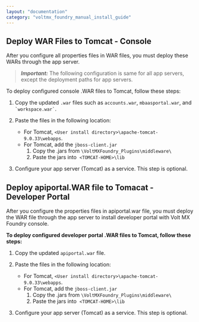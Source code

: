 ```yaml
---
layout: "documentation"
category: "voltmx_foundry_manual_install_guide"
---
```

                            

Deploy WAR Files to Tomcat - Console
------------------------------------

After you configure all properties files in WAR files, you must deploy these WARs through the app server.

> **_Important:_** The following configuration is same for all app servers, except the deployment paths for app servers.

To deploy configured console .WAR files to Tomcat, follow these steps:

1.  Copy the updated `.war` files such as `accounts.war`, `mbaasportal.war`, and `` `workspace.war` ``.
2.  Paste the files in the following location:
    *   For Tomcat, `<User install directory>\apache-tomcat-9.0.33\webapps`.
    *   For Tomcat, add the `jboss-client.jar`
        1.  Copy the .jars from `\VoltMXFoundry_Plugins\middleware\`
        2.  Paste the jars into  `<TOMCAT-HOME>\lib`  
            
3.  Configure your app server (Tomcat) as a service. This step is optional.

Deploy apiportal.WAR file to Tomacat - Developer Portal
-------------------------------------------------------

After you configure the properties files in apiportal.war file, you must deploy the WAR file through the app server to install developer portal with Volt MX Foundry console.

**To deploy configured developer portal .WAR files to Tomcat, follow these steps:**

1.  Copy the updated `apiportal.war` file.
2.  Paste the files in the following location:
    *   For Tomcat, `<User install directory>\apache-tomcat-9.0.33\webapps`.
    *   For Tomcat, add the `jboss-client.jar`
        1.  Copy the .jars from `\VoltMXFoundry_Plugins\middleware\`
        2.  Paste the jars into  `<TOMCAT-HOME>\lib`  
            
3.  Configure your app server (Tomcat) as a service. This step is optional.
